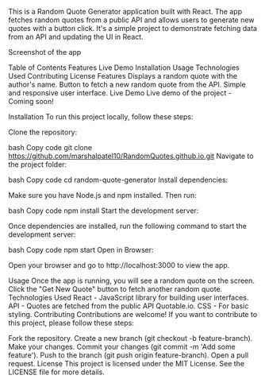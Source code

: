 This is a Random Quote Generator application built with React. The app fetches random quotes from a public API and allows users to generate new quotes with a button click. It's a simple project to demonstrate fetching data from an API and updating the UI in React.


Screenshot of the app

Table of Contents
Features
Live Demo
Installation
Usage
Technologies Used
Contributing
License
Features
Displays a random quote with the author's name.
Button to fetch a new random quote from the API.
Simple and responsive user interface.
Live Demo
Live demo of the project - Coming soon!

Installation
To run this project locally, follow these steps:

Clone the repository:

bash
Copy code
git clone https://github.com/marshalpatel10/RandomQuotes.github.io.git
Navigate to the project folder:

bash
Copy code
cd random-quote-generator
Install dependencies:

Make sure you have Node.js and npm installed. Then run:

bash
Copy code
npm install
Start the development server:

Once dependencies are installed, run the following command to start the development server:

bash
Copy code
npm start
Open in Browser:

Open your browser and go to http://localhost:3000 to view the app.

Usage
Once the app is running, you will see a random quote on the screen.
Click the "Get New Quote" button to fetch another random quote.
Technologies Used
React - JavaScript library for building user interfaces.
API - Quotes are fetched from the public API Quotable.io.
CSS - For basic styling.
Contributing
Contributions are welcome! If you want to contribute to this project, please follow these steps:

Fork the repository.
Create a new branch (git checkout -b feature-branch).
Make your changes.
Commit your changes (git commit -m 'Add some feature').
Push to the branch (git push origin feature-branch).
Open a pull request.
License
This project is licensed under the MIT License. See the LICENSE file for more details.

